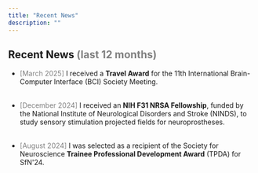```yaml
---
title: "Recent News"
description: ""
---
```



## Recent News <span style="color: gray;">(last 12 months)</span>

* <span style="color: gray;">[March 2025]</span> I received a **Travel Award** for the 11th International Brain-Computer Interface (BCI) Society Meeting.
<br> <br>

* <span style="color: gray;">[December 2024]</span> I received an **NIH F31 NRSA Fellowship**, funded by the National Institute of Neurological Disorders and Stroke (NINDS), to study sensory stimulation projected fields for neuroprostheses.
<br> <br>

<!-- * <span style="color: gray;">[December 2024]</span> Our paper on EEG signatures in chronic pain was published Journal of Neural Engineering.
<br> <br> -->

* <span style="color: gray;">[August 2024]</span> I was selected as a recipient of the Society for Neuroscience **Trainee Professional Development Award** (TPDA) for SfN'24.
<br> <br>

<!-- * <span style="color: gray;">[May 2024]</span> Our review paper on sensory integration was published in Medical & Biological Engineering and Computing
<br> <br> -->